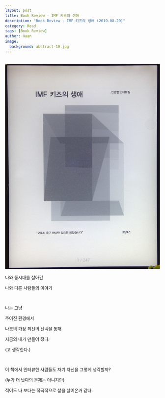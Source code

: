```yaml
---
layout: post
title: Book Review - IMF 키즈의 생애
description: "Book Review - IMF 키즈의 생애 (2019.08.29)" 
category: Read.
tags: [Book Review]
author: Haan
image:
  background: abstract-10.jpg
---
```

<br/>

<img src="/assets/img/BR_190829.jpg">
<br/>
<p>나와 동시대를 살아간</p>
<p>나와 다른 사람들의 이야기</p>
<br/>
<p>나는 그냥</p> 
<p>주어진 환경에서</p> 
<p>나름의 가장 최선의 선택을 통해</p>
<p>지금의 내가 만들어 졌다.</p>
<p>(고 생각한다.)</p>
<br/>
<p>이 책에서 인터뷰한 사람들도 자기 자신을 그렇게 생각할까?</p>
<p>(누가 더 낫다의 문제는 아니지만)</p>
<p>적어도 나 보다는 적극적으로 삶을 살어온거 같다.</p>